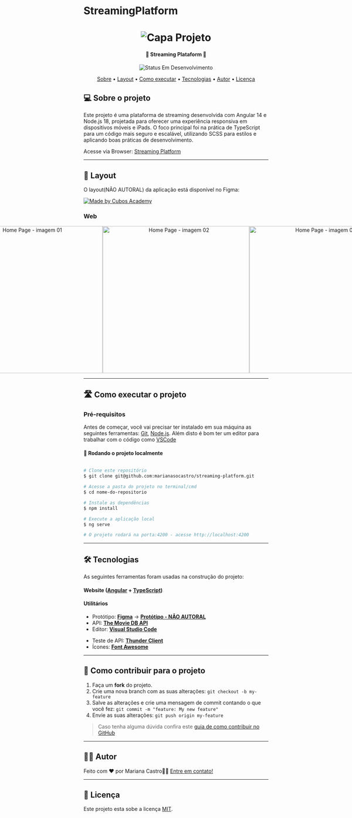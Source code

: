 # StreamingPlatform

<h1 align="center">
    <img alt="Capa Projeto" title="#CapaProjeto" src="./assets/capa_readme.png" />
</h1>

<h4 align="center"> 
	🚧 Streaming Plataform 🚧
</h4>

<p align="center">
	<img alt="Status Em Desenvolvimento" src="https://img.shields.io/badge/STATUS-EM%20DESENVOLVIMENTO-green">
	<!-- <img alt="Status Concluído" src="https://img.shields.io/badge/STATUS-CONCLU%C3%8DDO-brightgreen"> -->
</p>

<p align="center">
 <a href="#-sobre-o-projeto">Sobre</a> •
 <!-- <a href="#-funcionalidades">Funcionalidades</a> • -->
 <a href="#-layout">Layout</a> • 
 <a href="#-como-executar-o-projeto">Como executar</a> • 
 <a href="#-tecnologias">Tecnologias</a> • 
 <!-- <a href="#-contribuidores">Contribuidores</a> •  -->
 <a href="#-autor">Autor</a> • 
 <a href="#user-content--licença">Licença</a>
</p>


## 💻 Sobre o projeto

Este projeto é uma plataforma de streaming desenvolvida com Angular 14 e Node.js 18, projetada para oferecer uma experiência responsiva em dispositivos móveis e iPads. O foco principal foi na prática de TypeScript para um código mais seguro e escalável, utilizando SCSS para estilos e aplicando boas práticas de desenvolvimento.

Acesse via Browser: [Streaming Platform](https://streaming-platform-two.vercel.app/)

<!-- ---

## ⚙️ Funcionalidades

- [x] Funcionalidade 1:
  - [x] Entidade 1
  - [x] Entidade 2
  - [x] Entidade 3
  - [x] Entidade 4: 
    - Item 1
    - Item 2

- [x] Funcionalidade 1:
  - [x] Entidade 1
  - [x] Entidade 2 -->

---

## 🎨 Layout

O layout(NÃO AUTORAL) da aplicação está disponível no Figma:

<a href="https://www.figma.com/design/bkVzATTbswXrCrPtaszEJG/Saintstream-Movie-Streaming-Website-(Community)?node-id=18-2808&t=6SJzJIF7J3Fypwom-0">
  <img alt="Made by Cubos Academy" src="https://img.shields.io/badge/Acessar%20Layout%20-Figma-%2304D361">
</a>


<!-- ### Mobile

<p align="center">
  <img alt="Nome do Projeto" title="Nome do Projeto" src="assets/LightModeMobile.png" width="200px">

  <img alt="Nome do Projeto" title="Nome do Projeto" src="assets/DarkModeMobile.png" width="200px">
</p> -->

### Web

<p align="center" style="display: flex; align-items: flex-start; justify-content: center;">
  <img alt="Home Page - imagem 01" title="Nome do Projeto" src="./assets/capa_readme.png" width="400px">
  <img alt="Home Page - imagem 02" title="Nome do Projeto" src="./assets/homepage-img2.png" width="400px">
  <img alt="Home Page - imagem 03" title="Nome do Projeto" src="./assets/homepage-img3.png" width="400px">
</p>

---

## 🛣️ Como executar o projeto

### Pré-requisitos

Antes de começar, você vai precisar ter instalado em sua máquina as seguintes ferramentas:
[Git](https://git-scm.com), [Node.js](https://nodejs.org/en/). 
Além disto é bom ter um editor para trabalhar com o código como [VSCode](https://code.visualstudio.com/)

#### 🎲 Rodando o projeto localmente

```bash

# Clone este repositório
$ git clone git@github.com:marianasocastro/streaming-platform.git

# Acesse a pasta do projeto no terminal/cmd
$ cd nome-do-repositorio

# Instale as dependências
$ npm install

# Execute a aplicação local
$ ng serve

# O projeto rodará na porta:4200 - acesse http://localhost:4200 

```


---

## 🛠 Tecnologias

As seguintes ferramentas foram usadas na construção do projeto:

#### **Website**  ([Angular](https://angular.dev/)  +  [TypeScript](https://www.typescriptlang.org/))

#### [](https://github.com/cubos-academy/academy-template-readme-projects#utilit%C3%A1rios)**Utilitários**

-   Protótipo:  **[Figma](https://www.figma.com/)**  →  **[Protótipo - NÃO AUTORAL](https://www.figma.com/design/bkVzATTbswXrCrPtaszEJG/Saintstream-Movie-Streaming-Website-(Community)?node-id=18-2808&t=9fTKNaJe5l4Khlfe-0)**
-   API:  **[The Movie DB API](https://developer.themoviedb.org/)**
-   Editor:  **[Visual Studio Code](https://code.visualstudio.com/)** 
<!-- -   Markdown:  **[StackEdit](https://stackedit.io/)**,  **[Markdown Emoji](https://gist.github.com/rxaviers/7360908)**
-   Commit Conventional:  **[Commitlint](https://github.com/conventional-changelog/commitlint)** -->
-   Teste de API:  **[Thunder Client](https://www.thunderclient.com/)**
-   Ícones:  **[Font Awesome](https://fontawesome.com/)**
<!-- -   Fontes:  **[Ubuntu](https://fonts.google.com/specimen/Ubuntu)**,  **[Roboto](https://fonts.google.com/specimen/Roboto)** -->

---

## 💪 Como contribuir para o projeto

1. Faça um **fork** do projeto.
2. Crie uma nova branch com as suas alterações: `git checkout -b my-feature`
3. Salve as alterações e crie uma mensagem de commit contando o que você fez: `git commit -m "feature: My new feature"`
4. Envie as suas alterações: `git push origin my-feature`
> Caso tenha alguma dúvida confira este [guia de como contribuir no GitHub](./CONTRIBUTING.md)

---

## 🧙‍♂️ Autor

Feito com ❤️ por Mariana Castro👋🏽 [Entre em contato!](https://www.linkedin.com/in/marianasocastro/)

---

## 📝 Licença

Este projeto esta sobe a licença [MIT](./LICENSE).



